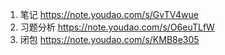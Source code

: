 1. 笔记
https://note.youdao.com/s/GvTV4wue
2. 习题分析
https://note.youdao.com/s/O6euTLfW
3. 闭包
https://note.youdao.com/s/KMB8e305